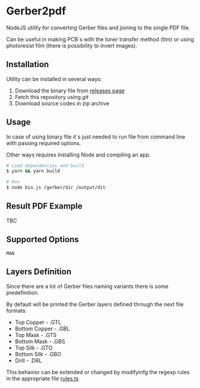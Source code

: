 # Gerber2pdf 

NodeJS utility for converting Gerber files and joining to the single PDF file.

Can be useful in making PCB`s with the toner transfer method (ttm) or using photoresist film (there is possibility to invert images). 

## Installation

Utility can be installed in several ways:

1. Download the binary file from [releases page](https://github.com/zolo2hin/gerber2pdf/releases)
2. Fetch this repository using _git_
3. Download source codes in zip archive 

## Usage

In case of using binary file it`s just needed to run file from command line with passing required options.

Other ways requires installing Node and compiling an app.

```bash
# Load dependencies and build
$ yarn && yarn build

# Run
$ node bin.js /gerber/dir /output/dit
```

## Result PDF Example

TBC


## Supported Options

```
MAN
```

## Layers Definition

Since there are a lot of Gerber files naming variants there is some predefinition.

By default will be printed the Gerber layers defined through the next file formats:
* Top Copper    - .GTL
* Bottom Copper - .GBL
* Top Mask      - .GTS
* Bottom Mask   - .GBS
* Top Silk      - .GTO
* Bottom Silk   - .GBO
* Drill         - .DRL

This behavior can be extended or changed by modifyinfg the regexp rules in the appropriate file [rules.ts](https://github.com/zolo2hin/gerber2pdf/blob/master/src/rules.ts)
